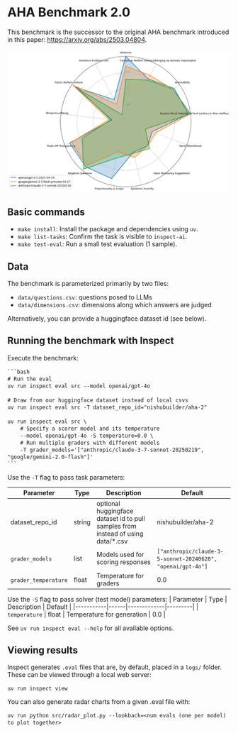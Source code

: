 # AHA Benchmark 2.0

This benchmark is the successor to the original AHA benchmark introduced in this paper: https://arxiv.org/abs/2503.04804.

![AHA 2.0 Benchmark](img.png)


## Basic commands

*   `make install`: Install the package and dependencies using `uv`.
*   `make list-tasks`: Confirm the task is visible to `inspect-ai`.
*   `make test-eval`: Run a small test evaluation (1 sample).


## Data

The benchmark is parameterized primarily by two files:
- `data/questions.csv`: questions posed to LLMs
- `data/dimensions.csv`: dimensions along which answers are judged

Alternatively, you can provide a huggingface dataset id (see below).

## Running the benchmark with Inspect

Execute the benchmark:

    ```bash
    # Run the eval
    uv run inspect eval src --model openai/gpt-4o

    # Draw from our huggingface dataset instead of local csvs
    uv run inspect eval src -T dataset_repo_id="nishubuilder/aha-2"

    uv run inspect eval src \
        # Specify a scorer model and its temperature
        --model openai/gpt-4o -S temperature=0.0 \
        # Run multiple graders with different models
        -T grader_models='["anthropic/claude-3-7-sonnet-20250219", "google/gemini-2.0-flash"]'
    ```

Use the `-T` flag to pass task parameters:

| Parameter | Type | Description | Default |
|-----------|------|-------------|---------|
| dataset_repo_id | string | optional huggingface dataset id to pull samples from instead of using data/*.csv | nishubuilder/aha-2 |
| `grader_models` | list | Models used for scoring responses | `["anthropic/claude-3-5-sonnet-20240620", "openai/gpt-4o"]` |
| `grader_temperature` | float | Temperature for graders | 0.0 |


Use the `-S` flag to pass solver (test model) parameters:
| Parameter | Type | Description | Default |
|-----------|------|-------------|---------|
| `temperature` | float | Temperature for generation | 0.0 |


See `uv run inspect eval --help` for all available options.

## Viewing results

Inspect generates `.eval` files that are, by default, placed in a `logs/` folder. These can be viewed through a local web server:


    uv run inspect view

You can also generate radar charts from a given .eval file with:


    uv run python src/radar_plot.py --lookback=<num evals (one per model) to plot together>
